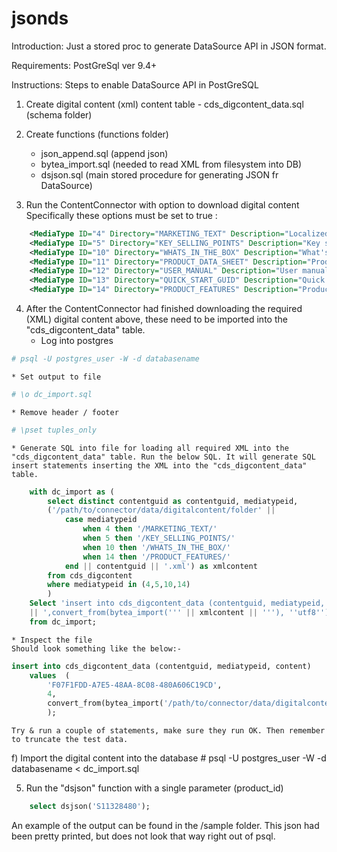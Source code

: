 # jsonds

Introduction:
Just a stored proc to generate DataSource API in JSON format.

Requirements:
PostGreSql ver 9.4+

Instructions:
Steps to enable DataSource API in PostGreSQL

1. Create digital content (xml) content table - cds_digcontent_data.sql (schema folder)

2. Create functions (functions folder)
	* json_append.sql (append json)
	* bytea_import.sql (needed to read XML from filesystem into DB)
	* dsjson.sql (main stored procedure for generating JSON fr DataSource)

3. Run the ContentConnector with option to download digital content 
	Specifically these options must be set to true :

```xml
	<MediaType ID="4" Directory="MARKETING_TEXT" Description="Localized marketing text"/>
	<MediaType ID="5" Directory="KEY_SELLING_POINTS" Description="Key selling points"/>
	<MediaType ID="10" Directory="WHATS_IN_THE_BOX" Description="What's in the Box"/>
	<MediaType ID="11" Directory="PRODUCT_DATA_SHEET" Description="Product data sheet"/>
	<MediaType ID="12" Directory="USER_MANUAL" Description="User manual"/>
	<MediaType ID="13" Directory="QUICK_START_GUID" Description="Quick start guide"/>
	<MediaType ID="14" Directory="PRODUCT_FEATURES" Description="Product features"/>
```

4. After the ContentConnector had finished downloading the required (XML) digital content above, these need to be imported into the "cds_digcontent_data" table. 
	* Log into postgres  		  
```bash
# psql -U postgres_user -W -d databasename
```
	* Set output to file 		  
```bash
# \o dc_import.sql
```
	* Remove header / footer 	
```bash
# \pset tuples_only
```
	* Generate SQL into file for loading all required XML into the "cds_digcontent_data" table. Run the below SQL. It will generate SQL insert statements inserting the XML into the "cds_digcontent_data" table.

```sql
	with dc_import as (
		select distinct contentguid as contentguid, mediatypeid, 
		('/path/to/connector/data/digitalcontent/folder' ||
			case mediatypeid
				when 4 then '/MARKETING_TEXT/'
				when 5 then '/KEY_SELLING_POINTS/'
				when 10 then '/WHATS_IN_THE_BOX/'
				when 14 then '/PRODUCT_FEATURES/'
			end || contentguid || '.xml') as xmlcontent
		from cds_digcontent 
		where mediatypeid in (4,5,10,14)
		)
	Select 'insert into cds_digcontent_data (contentguid, mediatypeid, content) values  (''' || contentguid || ''',' || mediatypeid
	|| ',convert_from(bytea_import(''' || xmlcontent || '''), ''utf8'')::xml);'
	from dc_import;
```

	* Inspect the file 
	Should look something like the below:-

```sql
insert into cds_digcontent_data (contentguid, mediatypeid, content) 
	values  (
		'F07F1FDD-A7E5-48AA-8C08-480A606C19CD',
		4,
		convert_from(bytea_import('/path/to/connector/data/digitalcontent/folder/MARKETING_TEXT/F07F1FDD-A7E5-48AA-8C08-480A606C19CD.xml'), 'utf8')::xml
		);
```
	Try & run a couple of statements, make sure they run OK. Then remember to truncate the test data.

f) Import the digital content into the database # psql -U postgres_user -W -d databasename < dc_import.sql

5) Run the "dsjson" function with a single parameter (product_id)
```sql
	select dsjson('S11328480');
```

An example of the output can be found in the /sample folder. This json had been pretty printed, but does not look that way right out of psql.
